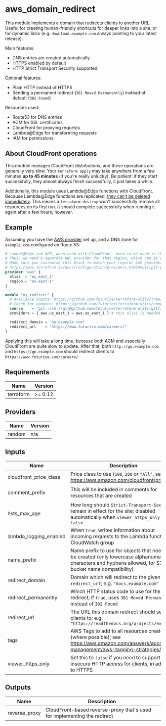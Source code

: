# aws_domain_redirect

This module implements a domain that redirects clients to another URL. Useful for creating human-friendly shortcuts for deeper links into a site, or for dynamic links (e.g. `download.example.com` always pointing to your latest release).

Main features:

- DNS entries are created automatically
- HTTPS enabled by default
- HTTP Strict Transport Security supported

Optional features:

- Plain HTTP instead of HTTPS
- Sending a permanent redirect (`301 Moved Permanently`) instead of default (`302 Found`)

Resources used:

- Route53 for DNS entries
- ACM for SSL certificates
- CloudFront for proxying requests
- Lambda@Edge for transforming requests
- IAM for permissions

## About CloudFront operations

This module manages CloudFront distributions, and these operations are generally very slow. Your `terraform apply` may take anywhere from a few minutes **up to 45 minutes** (if you're really unlucky). Be patient: if they start successfully, they almost always finish successfully, it just takes a while.

Additionally, this module uses Lambda@Edge functions with CloudFront. Because Lambda@Edge functions are replicated, [they can't be deleted immediately](https://docs.aws.amazon.com/AmazonCloudFront/latest/DeveloperGuide/lambda-edge-delete-replicas.html). This means a `terraform destroy` won't successfully remove all resources on its first run. It should complete successfully when running it again after a few hours, however.

## Example

Assuming you have the [AWS provider](https://www.terraform.io/docs/providers/aws/index.html) set up, and a DNS zone for `example.com` configured on Route 53:

```tf
# Lambda@Edge and ACM, when used with CloudFront, need to be used in the US East region.
# Thus, we need a separate AWS provider for that region, which can be used with an alias.
# Make sure you customize this block to match your regular AWS provider configuration.
# https://www.terraform.io/docs/configuration/providers.html#multiple-provider-instances
provider "aws" {
  alias  = "us_east_1"
  region = "us-east-1"
}

module "my_redirect" {
  # Available inputs: https://github.com/futurice/terraform-utils/tree/master/aws_domain_redirect#inputs
  # Check for updates: https://github.com/futurice/terraform-utils/compare/v12.0...master
  source    = "git::ssh://git@github.com/futurice/terraform-utils.git//aws_domain_redirect?ref=v12.0"
  providers = { aws.us_east_1 = aws.us_east_1 } # this alias is needed because ACM is only available in the "us-east-1" region

  redirect_domain = "go.example.com"
  redirect_url    = "https://www.futurice.com/careers/"
}
```

Applying this will take a long time, because both ACM and especially CloudFront are quite slow to update. After that, both `http://go.example.com` and `https://go.example.com` should redirect clients to `https://www.futurice.com/careers/`.

<!-- terraform-docs:begin -->
## Requirements

| Name | Version |
|------|---------|
| terraform | >= 0.12 |

## Providers

| Name | Version |
|------|---------|
| random | n/a |

## Inputs

| Name | Description | Type | Default | Required |
|------|-------------|------|---------|:--------:|
| cloudfront_price_class | Price class to use (`100`, `200` or `"All"`, see https://aws.amazon.com/cloudfront/pricing/) | `number` | `100` | no |
| comment_prefix | This will be included in comments for resources that are created | `string` | `"Domain redirect: "` | no |
| hsts_max_age | How long should `Strict-Transport-Security` remain in effect for the site; disabled automatically when `viewer_https_only = false` | `number` | `31557600` | no |
| lambda_logging_enabled | When `true`, writes information about incoming requests to the Lambda function's CloudWatch group | `bool` | `false` | no |
| name_prefix | Name prefix to use for objects that need to be created (only lowercase alphanumeric characters and hyphens allowed, for S3 bucket name compatibility) | `string` | `""` | no |
| redirect_domain | Domain which will redirect to the given `redirect_url`; e.g. `"docs.example.com"` | `any` | n/a | yes |
| redirect_permanently | Which HTTP status code to use for the redirect; if `true`, uses `301 Moved Permanently`, instead of `302 Found` | `bool` | `false` | no |
| redirect_url | The URL this domain redirect should send clients to; e.g. `"https://readthedocs.org/projects/example"` | `any` | n/a | yes |
| tags | AWS Tags to add to all resources created (where possible); see https://aws.amazon.com/answers/account-management/aws-tagging-strategies/ | `map(string)` | `{}` | no |
| viewer_https_only | Set this to `false` if you need to support insecure HTTP access for clients, in addition to HTTPS | `bool` | `true` | no |

## Outputs

| Name | Description |
|------|-------------|
| reverse_proxy | CloudFront-based reverse-proxy that's used for implementing the redirect |
<!-- terraform-docs:end -->
